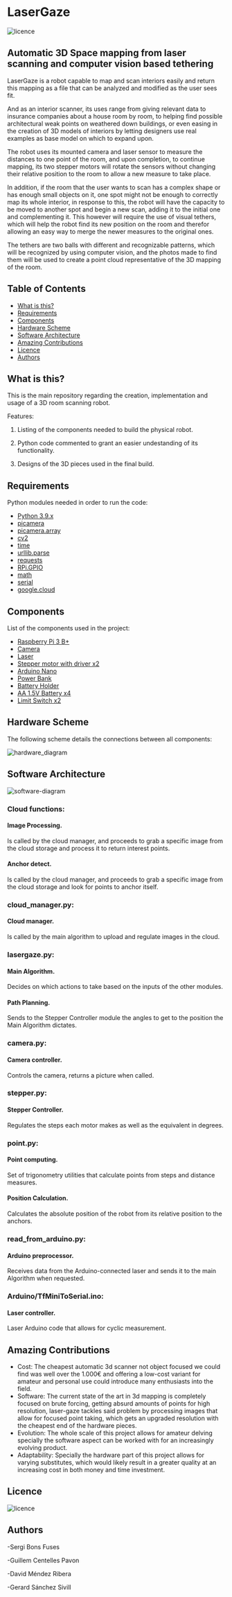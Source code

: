 # LaserGaze

<img src="images/Laser-Gaze.jpg" alt="licence">

## Automatic 3D Space mapping from laser scanning and computer vision based tethering
LaserGaze is a robot capable to map and scan interiors easily and return this mapping as a file that can be analyzed and modified as the user sees fit.

And as an interior scanner, its uses range from giving relevant data to insurance companies about a house room by room, to helping find possible architectural weak points on weathered down buildings, or even easing in the creation of 3D models of interiors by letting designers use real examples as base model on which to expand upon.

The robot uses its mounted camera and laser sensor to measure the distances to one point of the room, and upon completion, to continue mapping, its two stepper motors will rotate the sensors without changing their relative position to the room to allow a new measure to take place.

In addition, if the room that the user wants to scan has a complex shape or has enough small objects on it, one spot might not be enough to correctly map its whole interior, in response to this, the robot will have the capacity to be moved to another spot and begin a new scan, adding it to the initial one and complementing it. This however will require the use of visual tethers, which will help the robot find its new position on the room and therefor allowing an easy way to merge the newer measures to the original ones.

The tethers are two balls with different and recognizable patterns, which will be recognized by using computer vision, and the photos made to find them will be used to create a point cloud representative of the 3D mapping of the room.

## Table of Contents
   * [What is this?](#what-is-this)
   * [Requirements](#requirements)
   * [Components](#components)
   * [Hardware Scheme](#hardware-scheme)
   * [Software Architecture](#software-architecture)
   * [Amazing Contributions](#amazing-contributions)
   * [Licence](#licence)
   * [Authors](#authors)


## What is this?

This is the main repository regarding the creation, implementation and usage of a 3D room scanning robot.


Features:

1. Listing of the components needed to build the physical robot.

2. Python code commented to grant an easier undestanding of its functionality.

3. Designs of the 3D pieces used in the final build.


## Requirements

Python modules needed in order to run the code:

- [Python 3.9.x](https://www.python.org/)
- [picamera](https://picamera.readthedocs.io/en/release-1.13)
- [picamera.array](https://picamera.readthedocs.io/en/release-1.13/api_array.html)
- [cv2](https://docs.opencv.org/4.x/d6/d00/tutorial_py_root.html)
- [time](https://docs.python.org/3/library/time.html)
- [urllib.parse](https://docs.python.org/3/library/urllib.parse.html)
- [requests](https://www.w3schools.com/python/module_requests.asp)
- [RPi.GPIO](https://pythonhosted.org/RPIO/)
- [math](https://docs.python.org/3/library/math.html)
- [serial](https://pyserial.readthedocs.io/en/latest/pyserial.html)
- [google.cloud](https://cloud.google.com/python/docs/reference)


## Components

List of the components used in the project:

- [Raspberry Pi 3 B+](https://diotronic.com/placas-rasberry-pi-y-kits/16824-raspberry-pi-3-b)
- [Camera](https://diotronic.com/camaras-para-raspberry/15615-camara-5mp-ov5647-rpi)
- [Laser](https://es.farnell.com/dfrobot/sen0259/sensor-telemetr-a-l-ser-lidar/dp/3769959?gclid=CjwKCAiAgvKQBhBbEiwAaPQw3Ibionnl9WSb1O353YiEfcBXAHsigqAMlhVlRdxYx2NFA3Odc8eCcRoCOTUQAvD_BwE&mckv=sl5ZVvWEa_dc%7Cpcrid%7C491017246493%7Cplid%7C%7Ckword%7C%7Cmatch%7C%7Cslid%7C%7Cproduct%7C3769959%7Cpgrid%7C116132254277%7Cptaid%7Cpla-299786031742&CMP=KNC-GES-GEN-SHOPPING-SMEC-Whoops-Medium-Desktop-Title-Changes-10-Aug-21&gross_price=true)
- [Stepper motor with driver x2](https://diotronic.com/motores-paso-a-paso/15218-motor-paso-a-paso-con-driver)
- [Arduino Nano](https://es.farnell.com/arduino/a000005/arduino-nano-placa-de-evaluaci/dp/1848691)
- [Power Bank](https://diotronic.com/powerbanks/17660-power-bank-5000-mah-1x-usb-a)
- [Battery Holder](https://diotronic.com/portapilas/7012-portapilas-4-pilas-r6-aa-clip)
- [AA 1.5V Battery x4](https://www.amazon.es/Alcalinas-Bater%C3%ADas-Linternas-Distancia-Juguetes-20/dp/B09D3MZ487/ref=sr_1_1_sspa?keywords=rechargeable%2Baa%2Bbatteries&qid=1653566690&sr=8-1-spons&spLa=ZW5jcnlwdGVkUXVhbGlmaWVyPUEyNjhaTFJGVFFTNDZXJmVuY3J5cHRlZElkPUEwOTIyNzk2MUhSR0FURjhRMTQ3TCZlbmNyeXB0ZWRBZElkPUEwNDU4MzkxM0k3WlE0NlRVM1NXNyZ3aWRnZXROYW1lPXNwX2F0ZiZhY3Rpb249Y2xpY2tSZWRpcmVjdCZkb05vdExvZ0NsaWNrPXRydWU&th=1)
- [Limit Switch x2](https://diotronic.com/microrruptores-final-de-carrera/12328-microrruptor-c-palanca-gancho)


## Hardware Scheme

The following scheme details the connections between all components:

<img src="images/hardware_diagram.jpg" alt="hardware_diagram">

## Software Architecture

<img src="images/software-diagram.jpg" alt="software-diagram">

### Cloud functions:
#### Image Processing.
Is called by the cloud manager, and proceeds to grab a specific image from the cloud storage and process it to return interest points.
#### Anchor detect.
Is called by the cloud manager, and proceeds to grab a specific image from the cloud storage and look for points to anchor itself.
### cloud_manager.py:
#### Cloud manager.
Is called by the main algorithm to upload and regulate images in the cloud.
### lasergaze.py:
#### Main Algorithm.
Decides on which actions to take based on the inputs of the other modules.
#### Path Planning.
Sends to the Stepper Controller module the angles to get to the position the Main Algorithm dictates.
### camera.py:
#### Camera controller.
Controls the camera, returns a picture when called.
### stepper.py:
#### Stepper Controller.
Regulates the steps each motor makes as well as the equivalent in degrees.
### point.py:
#### Point computing.
Set of trigonometry utilities that calculate points from steps and distance measures.
#### Position Calculation.
Calculates the absolute position of the robot from its relative position to the anchors.
### read_from_arduino.py:
#### Arduino preprocessor.
Receives data from the Arduino-connected laser and sends it to the main Algorithm when requested.
### Arduino/TfMiniToSerial.ino:
#### Laser controller.
Laser Arduino code that allows for cyclic measurement.


## Amazing Contributions
- Cost: The cheapest automatic 3d scanner not object focused we could find was well over the 1.000€ and offering a low-cost variant for amateur and personal use could introduce many enthusiasts into the field.
- Software: The current state of the art in 3d mapping is completely focused on brute forcing, getting absurd amounts of points for high resolution, laser-gaze tackles said problem by processing images that allow for focused point taking, which gets an upgraded resolution with the cheapest end of the hardware pieces.
- Evolution: The whole scale of this project allows for amateur delving specially the software aspect can be worked with for an increasingly evolving product.
- Adaptability: Specially the hardware part of this project allows for varying substitutes, which would likely result in a greater quality at an increasing cost in both money and time investment.

## Licence
<img src="images/licence.png" alt="licence">

## Authors

-Sergi Bons Fuses 

-Guillem Centelles Pavon

-David Méndez Ribera

-Gerard Sánchez Sivill
